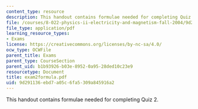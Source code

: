 ```yaml
---
content_type: resource
description: This handout contains formulae needed for completing Quiz 2.
file: /courses/8-022-physics-ii-electricity-and-magnetism-fall-2004/9d291136ebd7a05c6fa5309a845916a2_exam2formula.pdf
file_type: application/pdf
learning_resource_types:
- Exams
license: https://creativecommons.org/licenses/by-nc-sa/4.0/
ocw_type: OCWFile
parent_title: Exams
parent_type: CourseSection
parent_uid: b1b93926-b03e-8952-0a95-28ded10c23e9
resourcetype: Document
title: exam2formula.pdf
uid: 9d291136-ebd7-a05c-6fa5-309a845916a2
---
```

This handout contains formulae needed for completing Quiz 2.